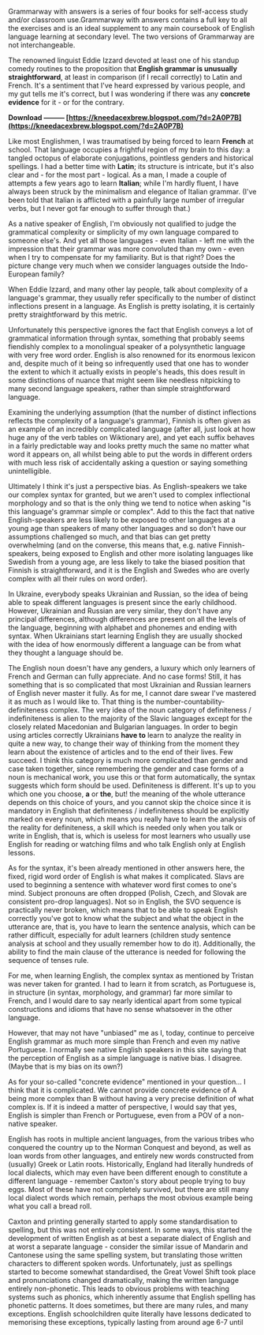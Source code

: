 
 
Grammarway with answers is a series of four books for self-access study and/or classroom use.Grammarway with answers contains a full key to all the exercises and is an ideal supplement to any main coursebook of English language learning at secondary level. The two versions of Grammarway are not interchangeable.
 
The renowned linguist Eddie Izzard devoted at least one of his standup comedy routines to the proposition that **English grammar is unusually straightforward**, at least in comparison (if I recall correctly) to Latin and French. It's a sentiment that I've heard expressed by various people, and my gut tells me it's correct, but I was wondering if there was any **concrete evidence** for it - or for the contrary.
 
**Download ——— [https://kneedacexbrew.blogspot.com/?d=2A0P7B](https://kneedacexbrew.blogspot.com/?d=2A0P7B)**


 
Like most Englishmen, I was traumatised by being forced to learn **French** at school. That language occupies a frightful region of my brain to this day: a tangled octopus of elaborate conjugations, pointless genders and historical spellings. I had a better time with **Latin**; its structure is intricate, but it's also clear and - for the most part - logical. As a man, I made a couple of attempts a few years ago to learn **Italian**; while I'm hardly fluent, I have always been struck by the minimalism and elegance of Italian grammar. (I've been told that Italian is afflicted with a painfully large number of irregular verbs, but I never got far enough to suffer through that.)
 
As a native speaker of English, I'm obviously not qualified to judge the grammatical complexity or simplicity of my own language compared to someone else's. And yet all those languages - even Italian - left me with the impression that their grammar was more convoluted than my own - even when I try to compensate for my familiarity. But is that right? Does the picture change very much when we consider languages outside the Indo-European family?
 
When Eddie Izzard, and many other lay people, talk about complexity of a language's grammar, they usually refer specifically to the number of distinct inflections present in a language. As English is pretty isolating, it is certainly pretty straightforward by this metric.
 
Unfortunately this perspective ignores the fact that English conveys a lot of grammatical information through syntax, something that probably seems fiendishly complex to a monolingual speaker of a polysynthetic language with very free word order. English is also renowned for its enormous lexicon and, despite much of it being so infrequently used that one has to wonder the extent to which it actually exists in people's heads, this does result in some distinctions of nuance that might seem like needless nitpicking to many second language speakers, rather than simple straightforward language.
 
Examining the underlying assumption (that the number of distinct inflections reflects the complexity of a language's grammar), Finnish is often given as an example of an incredibly complicated language (after all, just look at how huge any of the verb tables on Wiktionary are), and yet each suffix behaves in a fairly predictable way and looks pretty much the same no matter what word it appears on, all whilst being able to put the words in different orders with much less risk of accidentally asking a question or saying something unintelligible.
 
Ultimately I think it's just a perspective bias. As English-speakers we take our complex syntax for granted, but we aren't used to complex inflectional morphology and so that is the only thing we tend to notice when asking "is this language's grammar simple or complex". Add to this the fact that native English-speakers are less likely to be exposed to other languages at a young age than speakers of many other languages and so don't have our assumptions challenged so much, and that bias can get pretty overwhelming (and on the converse, this means that, e.g. native Finnish-speakers, being exposed to English and other more isolating languages like Swedish from a young age, are less likely to take the biased position that Finnish is straightforward, and it is the English and Swedes who are overly complex with all their rules on word order).
 
In Ukraine, everybody speaks Ukrainian and Russian, so the idea of being able to speak different languages is present since the early childhood. However, Ukrainian and Russian are very similar, they don't have any principal differences, although differences are present on all the levels of the language, beginning with alphabet and phonemes and ending with syntax. When Ukrainians start learning English they are usually shocked with the idea of how enormously different a language can be from what they thought a language should be.

The English noun doesn't have any genders, a luxury which only learners of French and German can fully appreciate. And no case forms! Still, it has something that is so complicated that most Ukrainian and Russian learners of English never master it fully. As for me, I cannot dare swear I've mastered it as much as I would like to. That thing is the number-countability-definiteness complex. The very idea of the noun category of definiteness / indefiniteness is alien to the majority of the Slavic languages except for the closely related Macedonian and Bulgarian languages. In order to begin using articles correctly Ukrainians **have to** learn to analyze the reality in quite a new way, to change their way of thinking from the moment they learn about the existence of articles and to the end of their lives. Few succeed. I think this category is much more complicated than gender and case taken together, since remembering the gender and case forms of a noun is mechanical work, you use this or that form automatically, the syntax suggests which form should be used. Definiteness is different. It's up to you which one you choose, **a** or **the**, but! the meaning of the whole utterance depends on this choice of yours, and you cannot skip the choice since it is mandatory in English that definiteness / indefiniteness should be explicitly marked on every noun, which means you really have to learn the analysis of the reality for definiteness, a skill which is needed only when you talk or write in English, that is, which is useless for most learners who usually use English for reading or watching films and who talk English only at English lessons.
 
As for the syntax, it's been already mentioned in other answers here, the fixed, rigid word order of English is what makes it complicated. Slavs are used to beginning a sentence with whatever word first comes to one's mind. Subject pronouns are often dropped (Polish, Czech, and Slovak are consistent pro-drop languages). Not so in English, the SVO sequence is practically never broken, which means that to be able to speak English correctly you've got to know what the subject and what the object in the utterance are, that is, you have to learn the sentence analysis, which can be rather difficult, especially for adult learners (children study sentence analysis at school and they usually remember how to do it). Additionally, the ability to find the main clause of the utterance is needed for following the sequence of tenses rule.
 
For me, when learning English, the complex syntax as mentioned by Tristan was never taken for granted. I had to learn it from scratch, as Portuguese is, in structure (in syntax, morphology, and grammar) far more similar to French, and I would dare to say nearly identical apart from some typical constructions and idioms that have no sense whatsoever in the other language.
 
However, that may not have "unbiased" me as I, today, continue to perceive English grammar as much more simple than French and even my native Portuguese. I normally see native English speakers in this site saying that the perception of English as a simple language is native bias. I disagree. (Maybe that is my bias on its own?)
 
As for your so-called "concrete evidence" mentioned in your question... I think that it is complicated. We cannot provide concrete evidence of A being more complex than B without having a very precise definition of what complex is. If it is indeed a matter of perspective, I would say that yes, English is simpler than French or Portuguese, even from a POV of a non-native speaker.
 
English has roots in multiple ancient languages, from the various tribes who conquered the country up to the Norman Conquest and beyond, as well as loan words from other languages, and entirely new words constructed from (usually) Greek or Latin roots. Historically, England had literally hundreds of local dialects, which may even have been different enough to constitute a different language - remember Caxton's story about people trying to buy eggs. Most of these have not completely survived, but there are still many local dialect words which remain, perhaps the most obvious example being what you call a bread roll.
 
Caxton and printing generally started to apply some standardisation to spelling, but this was not entirely consistent. In some ways, this started the development of written English as at best a separate dialect of English and at worst a separate language - consider the similar issue of Mandarin and Cantonese using the same spelling system, but translating those written characters to different spoken words. Unfortunately, just as spellings started to become somewhat standardised, the Great Vowel Shift took place and pronunciations changed dramatically, making the written language entirely non-phonetic. This leads to obvious problems with teaching systems such as phonics, which inherently assume that English spelling has phonetic patterns. It does sometimes, but there are many rules, and many exceptions. English schoolchildren quite literally have lessons dedicated to memorising these exceptions, typically lasting from around age 6-7 until
